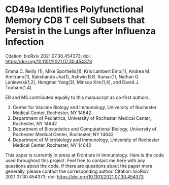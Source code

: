 # CD49a Identifies Polyfunctional Memory CD8 T cell Subsets that Persist in the Lungs after Influenza Infection

Citation: bioRxiv 2021.07.30.454373; doi: https://doi.org/10.1101/2021.07.30.454373 

Emma C. Reilly (1), Mike Sportiello(1), Kris Lambert Emo(1), Andrea M. Amitrano(1), Rakshanda Jha(1), Ashwin B.R. Kumar(1), Nathan G. Laniewski(1,2), Hongmei Yang(3), Minsoo Kim(1,4), and David J. Topham(1,4)

ER and MS contributed equally to this manuscript as co-first authors.

1. Center for Vaccine Biology and Immunology, University of Rochester Medical Center, Rochester, NY 14642
2. Department of Pediatrics, University of Rochester Medical Center, Rochester, NY 14642
3. Department of Biostatistics and Computational Biology, University of Rochester Medical Center, Rochester, NY 14642
4. Department of Microbiology and Immunology, University of Rochester Medical Center, Rochester, NY 14642

This paper is currently in press at Frontiers in Immunology. Here is the code used throughout this project. Feel free to contact me here with any questions about the code. If there are questions about the paper more generally, please contact the corresponding author. Citation: bioRxiv 2021.07.30.454373; doi: https://doi.org/10.1101/2021.07.30.454373 
